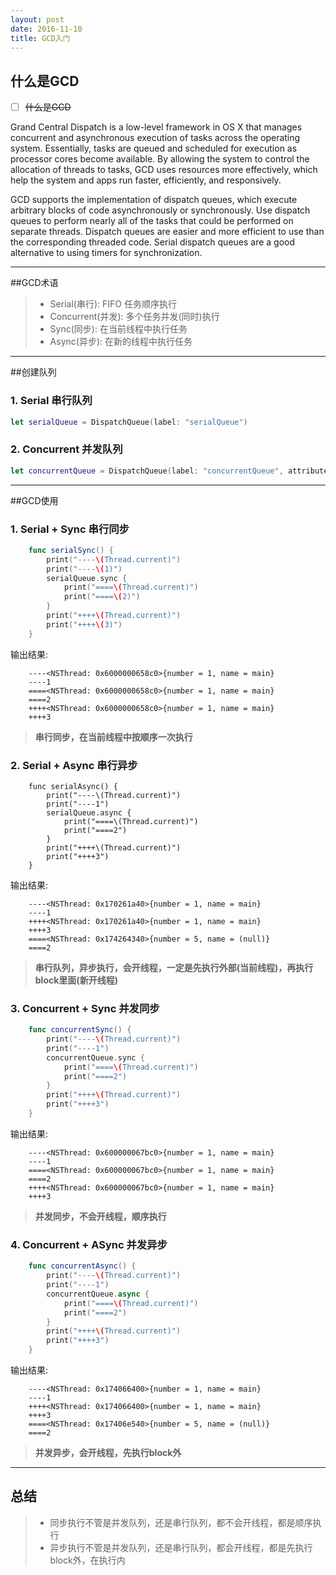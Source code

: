 ```yaml
---
layout: post
date: 2016-11-10
title: GCD入门
---
```


## 什么是GCD
- [ ] ~~什么是GCD~~

Grand Central Dispatch is a low-level framework in OS X that manages concurrent and asynchronous execution of tasks across the operating system. Essentially, tasks are queued and scheduled for execution as processor cores become available. By allowing the system to control the allocation of threads to tasks, GCD uses resources more effectively, which help the system and apps run faster, efficiently, and responsively.

GCD supports the implementation of dispatch queues, which execute arbitrary blocks of code asynchronously or synchronously. Use dispatch queues to perform nearly all of the tasks that could be performed on separate threads. Dispatch queues are easier and more efficient to use than the corresponding threaded code. Serial dispatch queues are a good alternative to using timers for synchronization.

---
##GCD术语
> * Serial(串行): FIFO 任务顺序执行
> * Concurrent(并发): 多个任务并发(同时)执行
> * Sync(同步): 在当前线程中执行任务
> * Async(异步): 在新的线程中执行任务

---
##创建队列
### 1. Serial 串行队列
```swift
let serialQueue = DispatchQueue(label: "serialQueue")
```
### 2. Concurrent 并发队列
```swift
let concurrentQueue = DispatchQueue(label: "concurrentQueue", attributes: DispatchQueue.Attributes.concurrent)
```

---
##GCD使用

### 1. Serial + Sync 串行同步
```swift
    func serialSync() {
        print("----\(Thread.current)")
        print("----\(1)")
        serialQueue.sync {
            print("====\(Thread.current)")
            print("====\(2)")
        }
        print("++++\(Thread.current)")
        print("++++\(3)")
    }
```
输出结果:
```
    ----<NSThread: 0x6000000658c0>{number = 1, name = main}
    ----1
    ====<NSThread: 0x6000000658c0>{number = 1, name = main}
    ====2
    ++++<NSThread: 0x6000000658c0>{number = 1, name = main}
    ++++3
```
> **串行同步，在当前线程中按顺序一次执行**

### 2. Serial + Async 串行异步
```
    func serialAsync() {
        print("----\(Thread.current)")
        print("----1")
        serialQueue.async {
            print("====\(Thread.current)")
            print("====2")
        }
        print("++++\(Thread.current)")
        print("++++3")
    }
```
输出结果:
```
    ----<NSThread: 0x170261a40>{number = 1, name = main}
    ----1
    ++++<NSThread: 0x170261a40>{number = 1, name = main}
    ++++3
    ====<NSThread: 0x174264340>{number = 5, name = (null)}
    ====2
```
> **串行队列，异步执行，会开线程，一定是先执行外部(当前线程)，再执行block里面(新开线程)**

### 3. Concurrent + Sync 并发同步
```swift
    func concurrentSync() {
        print("----\(Thread.current)")
        print("----1")
        concurrentQueue.sync {
            print("====\(Thread.current)")
            print("====2")
        }
        print("++++\(Thread.current)")
        print("++++3")
    }
```
输出结果:
```
    ----<NSThread: 0x600000067bc0>{number = 1, name = main}
    ----1
    ====<NSThread: 0x600000067bc0>{number = 1, name = main}
    ====2
    ++++<NSThread: 0x600000067bc0>{number = 1, name = main}
    ++++3
```
> **并发同步，不会开线程，顺序执行**

### 4. Concurrent + ASync 并发异步
```swift
    func concurrentAsync() {
        print("----\(Thread.current)")
        print("----1")
        concurrentQueue.async {
            print("====\(Thread.current)")
            print("====2")
        }
        print("++++\(Thread.current)")
        print("++++3")
    }
```
输出结果:
```
    ----<NSThread: 0x174066400>{number = 1, name = main}
    ----1
    ++++<NSThread: 0x174066400>{number = 1, name = main}
    ++++3
    ====<NSThread: 0x17406e540>{number = 5, name = (null)}
    ====2
```
> **并发异步，会开线程，先执行block外**

---

## 总结
> * 同步执行不管是并发队列，还是串行队列，都不会开线程，都是顺序执行
> * 异步执行不管是并发队列，还是串行队列，都会开线程，都是先执行block外，在执行内
